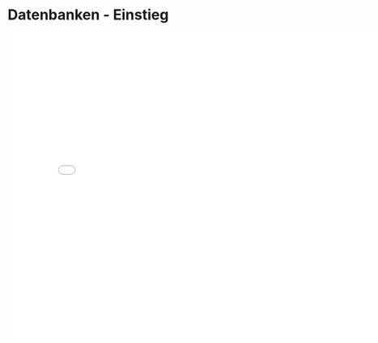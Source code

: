 # Datenbanken - Einstieg
<p>
<iframe src="../_static/pdfs/t10_einstieg_db.pdf" width="800" height="600" style="border: none;"></iframe>
</p>